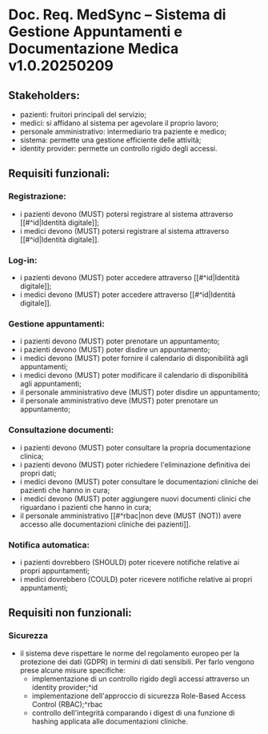 # Doc. Req. MedSync – Sistema di Gestione Appuntamenti e Documentazione Medica v1.0.20250209
## Stakeholders:
- pazienti: fruitori principali del servizio;
- medici: si affidano al sistema per agevolare il proprio lavoro;
- personale amministrativo: intermediario tra paziente e medico;
- sistema: permette una gestione efficiente delle attività;
- identity provider: permette un controllo rigido degli accessi.
## Requisiti funzionali:
### Registrazione: 
- i pazienti devono (MUST) potersi registrare al sistema attraverso [[#^id|Identità digitale]];
- i medici devono (MUST) potersi registrare al sistema attraverso [[#^id|Identità digitale]].
### Log-in:
- i pazienti devono (MUST) poter accedere attraverso [[#^id|Identità digitale]];
- i medici devono (MUST) poter accedere attraverso [[#^id|Identità digitale]].
### Gestione appuntamenti:
- i pazienti devono (MUST) poter prenotare un appuntamento;
- i pazienti devono (MUST) poter disdire un appuntamento;
- i medici devono (MUST) poter fornire il calendario di disponibilità agli appuntamenti;
- i medici devono (MUST) poter modificare il calendario di disponibilità agli appuntamenti;
- il personale amministrativo deve (MUST) poter disdire un appuntamento;
- il personale amministrativo deve (MUST) poter prenotare un appuntamento;
### Consultazione documenti:
- i pazienti devono (MUST) poter consultare la propria documentazione clinica;
- i pazienti devono (MUST) poter richiedere l'eliminazione definitiva dei propri dati;
- i medici devono (MUST) poter consultare le documentazioni cliniche dei pazienti che hanno in cura;
- i medici devono (MUST) poter aggiungere nuovi documenti clinici che riguardano i pazienti che hanno in cura;
- il personale amministrativo [[#^rbac|non deve (MUST (NOT)) avere accesso alle documentazioni cliniche dei pazienti]].
### Notifica automatica:
- i pazienti dovrebbero (SHOULD) poter ricevere notifiche relative ai propri appuntamenti;
- i medici dovrebbero (COULD) poter ricevere notifiche relative ai propri appuntamenti;
## Requisiti non funzionali:
### Sicurezza
- il sistema deve rispettare le norme del regolamento europeo per la protezione dei dati (GDPR) in termini di dati sensibili. Per farlo vengono prese alcune misure specifiche:
	- implementazione di un controllo rigido degli accessi attraverso un identity provider;^id
	- implementazione dell'approccio di sicurezza Role-Based Access Control (RBAC);^rbac
	- controllo dell'integrità comparando i digest di una funzione di hashing applicata alle documentazioni cliniche.